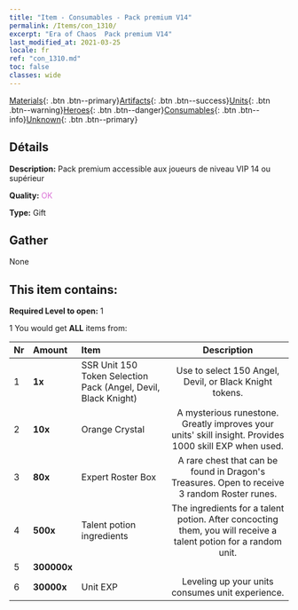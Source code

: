 ```yaml
---
title: "Item - Consumables - Pack premium V14"
permalink: /Items/con_1310/
excerpt: "Era of Chaos  Pack premium V14"
last_modified_at: 2021-03-25
locale: fr
ref: "con_1310.md"
toc: false
classes: wide
---
```

 [Materials](/fr/Items/){: .btn .btn--primary}[Artifacts](/fr/Items/Artifacts/){: .btn .btn--success}[Units](/fr/Items/Units/){: .btn .btn--warning}[Heroes](/fr/Items/Heroes/){: .btn .btn--danger}[Consumables](/fr/Items/Consumables/){: .btn .btn--info}[Unknown](/fr/Items/Unknown/){: .btn .btn--primary}

## Détails
 **Description:** Pack premium accessible aux joueurs de niveau VIP 14 ou supérieur

 **Quality:** <span style="color: #DA70D6">OK</span>

 **Type:** Gift

## Gather

  None

## This item contains:

 **Required Level to open:** 1

 1 You would get **ALL** items  from:

  | Nr | Amount |     Item    | Description |
  |:---|:-------|:------------|:-----------:|
  | 1 |  **1x** | SSR Unit 150 Token Selection Pack (Angel, Devil, Black Knight) | Use to select 150 Angel, Devil, or Black Knight tokens.  | 
  | 2 |  **10x** | Orange Crystal | A mysterious runestone. Greatly improves your units' skill insight. Provides 1000 skill EXP when used.  | 
  | 3 |  **80x** | Expert Roster Box | A rare chest that can be found in Dragon's Treasures. Open to receive 3 random Roster runes.  | 
  | 4 |  **500x** | Talent potion ingredients | The ingredients for a talent potion. After concocting them, you will receive a talent potion for a random unit.   | 
  | 5 |  **300000x** | <i class="fas fa-coins"/> |  | 
  | 6 |  **30000x** | Unit EXP | Leveling up your units consumes unit experience.  | 
